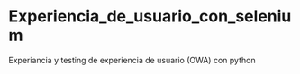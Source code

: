 # Experiencia_de_usuario_con_selenium
Experiancia y testing de experiencia de usuario (OWA) con python

